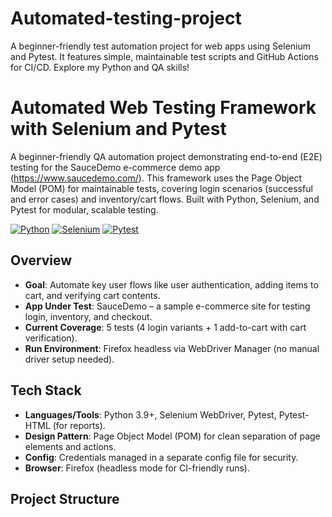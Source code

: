 # Automated-testing-project
A beginner-friendly test automation project for web apps using Selenium and Pytest. It features simple, maintainable test scripts and GitHub Actions for CI/CD. Explore my Python and QA skills!  
# Automated Web Testing Framework with Selenium and Pytest

A beginner-friendly QA automation project demonstrating end-to-end (E2E) testing for the SauceDemo e-commerce demo app (https://www.saucedemo.com/). This framework uses the Page Object Model (POM) for maintainable tests, covering login scenarios (successful and error cases) and inventory/cart flows. Built with Python, Selenium, and Pytest for modular, scalable testing.

[![Python](https://img.shields.io/badge/python-3.9+-blue)](https://www.python.org/)
[![Selenium](https://img.shields.io/badge/selenium-4.35-green)](https://www.selenium.dev/)
[![Pytest](https://img.shields.io/badge/pytest-8.4-orange)](https://pytest.org/)

## Overview
- **Goal**: Automate key user flows like user authentication, adding items to cart, and verifying cart contents.
- **App Under Test**: SauceDemo – a sample e-commerce site for testing login, inventory, and checkout.
- **Current Coverage**: 5 tests (4 login variants + 1 add-to-cart with cart verification).
- **Run Environment**: Firefox headless via WebDriver Manager (no manual driver setup needed).

## Tech Stack
- **Languages/Tools**: Python 3.9+, Selenium WebDriver, Pytest, Pytest-HTML (for reports).
- **Design Pattern**: Page Object Model (POM) for clean separation of page elements and actions.
- **Config**: Credentials managed in a separate config file for security.
- **Browser**: Firefox (headless mode for CI-friendly runs).

## Project Structure
